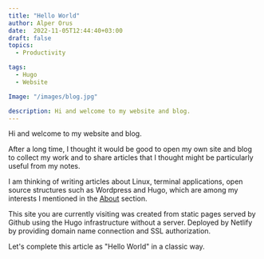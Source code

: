 ```yaml
---
title: "Hello World"
author: Alper Orus
date:  2022-11-05T12:44:40+03:00
draft: false
topics:
  - Productivity

tags:
  - Hugo
  - Website

Image: "/images/blog.jpg"

description: Hi and welcome to my website and blog.
---
```


Hi and welcome to my website and blog.

After a long time, I thought it would be good to open my own site and blog to collect my work and to share articles that I thought might be particularly useful from my notes.

I am thinking of writing articles about Linux, terminal applications, open source structures such as Wordpress and Hugo, which are among my interests I mentioned in the [About](/about) section.

This site you are currently visiting was created from static pages served by Github using the Hugo infrastructure without a server. Deployed by Netlify by providing domain name connection and SSL authorization.

Let's complete this article as "Hello World" in a classic way.
